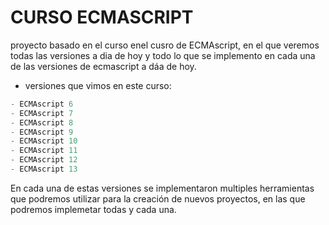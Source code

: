 # CURSO ECMASCRIPT

proyecto basado en el curso enel cusro de ECMAscript, en el que veremos todas las versiones a dia de hoy y todo lo que se implemento en cada una de las versiones de ecmascript a dáa de hoy.

- versiones que vimos en este curso: 

```js
- ECMAscript 6
- ECMAscript 7
- ECMAscript 8
- ECMAscript 9
- ECMAscript 10
- ECMAscript 11
- ECMAscript 12
- ECMAscript 13
```

En cada una de estas versiones se implementaron multiples herramientas que podremos utilizar para la creación de nuevos proyectos, en las que podremos implemetar todas y cada una. 

#